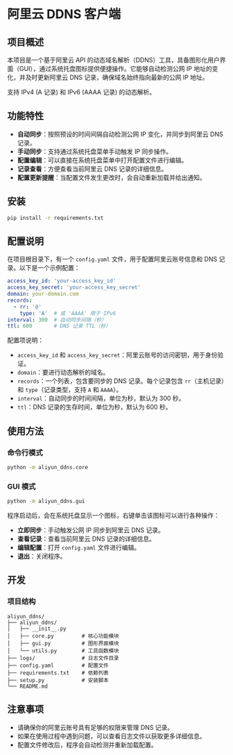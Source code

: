 # 阿里云 DDNS 客户端

## 项目概述

本项目是一个基于阿里云 API 的动态域名解析（DDNS）工具，具备图形化用户界面（GUI），通过系统托盘图标提供便捷操作。它能够自动检测公网 IP 地址的变化，并及时更新阿里云 DNS 记录，确保域名始终指向最新的公网 IP 地址。

支持 IPv4 (A 记录) 和 IPv6 (AAAA 记录) 的动态解析。

## 功能特性

- **自动同步**：按照预设的时间间隔自动检测公网 IP 变化，并同步到阿里云 DNS 记录。
- **手动同步**：支持通过系统托盘菜单手动触发 IP 同步操作。
- **配置编辑**：可以直接在系统托盘菜单中打开配置文件进行编辑。
- **记录查看**：方便查看当前阿里云 DNS 记录的详细信息。
- **配置更新提醒**：当配置文件发生更改时，会自动重新加载并给出通知。

## 安装

```bash
pip install -r requirements.txt
```

## 配置说明

在项目根目录下，有一个 `config.yaml` 文件，用于配置阿里云账号信息和 DNS 记录。以下是一个示例配置：

```yaml
access_key_id: 'your-access_key_id'
access_key_secret: 'your-access_key_secret'
domain: your-domain.com
records:
  - rr: '@'
    type: 'A'  # 或 'AAAA' 用于 IPv6
interval: 300  # 自动同步间隔（秒）
ttl: 600       # DNS 记录 TTL（秒）
```

配置项说明：
- `access_key_id` 和 `access_key_secret`：阿里云账号的访问密钥，用于身份验证。
- `domain`：要进行动态解析的域名。
- `records`：一个列表，包含要同步的 DNS 记录。每个记录包含 `rr`（主机记录）和 `type`（记录类型，支持 `A` 和 `AAAA`）。
- `interval`：自动同步的时间间隔，单位为秒，默认为 300 秒。
- `ttl`：DNS 记录的生存时间，单位为秒，默认为 600 秒。

## 使用方法

### 命令行模式

```bash
python -m aliyun_ddns.core
```

### GUI 模式

```bash
python -m aliyun_ddns.gui
```

程序启动后，会在系统托盘显示一个图标，右键单击该图标可以进行各种操作：
- **立即同步**：手动触发公网 IP 同步到阿里云 DNS 记录。
- **查看记录**：查看当前阿里云 DNS 记录的详细信息。
- **编辑配置**：打开 `config.yaml` 文件进行编辑。
- **退出**：关闭程序。

## 开发

### 项目结构

```
aliyun_ddns/
├── aliyun_ddns/
│   ├── __init__.py
│   ├── core.py         # 核心功能模块
│   ├── gui.py          # 图形界面模块
│   └── utils.py        # 工具函数模块
├── logs/               # 日志文件目录
├── config.yaml         # 配置文件
├── requirements.txt    # 依赖列表
├── setup.py            # 安装脚本
└── README.md
```

## 注意事项

- 请确保你的阿里云账号具有足够的权限来管理 DNS 记录。
- 如果在使用过程中遇到问题，可以查看日志文件以获取更多详细信息。
- 配置文件修改后，程序会自动检测并重新加载配置。